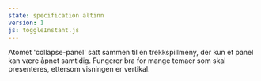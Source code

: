 ```yaml
---
state: specification altinn
version: 1
js: toggleInstant.js
---
```

Atomet 'collapse-panel' satt sammen til en trekkspillmeny, der kun et panel kan være åpnet samtidig. Fungerer bra for mange temaer som skal presenteres, ettersom visningen er vertikal.
